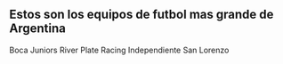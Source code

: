 ## Estos son los equipos de futbol mas grande de Argentina

Boca Juniors
River Plate
Racing
Independiente
San Lorenzo
